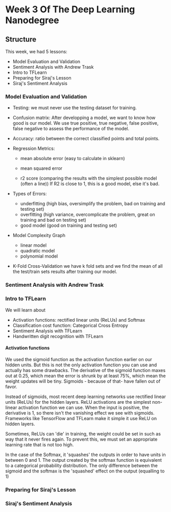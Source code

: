 # Week 3 Of The Deep Learning Nanodegree

## Structure

This week, we had 5 lessons:

- Model Evaluation and Validation
- Sentiment Analysis with Andrew Trask
- Intro to TFLearn
- Preparing for Siraj's Lesson
- Siraj's Sentiment Analysis

### Model Evaluation and Validation
- Testing: we must never use the testing dataset for training.

- Confusion matrix: After developping a model, we want to know how good is our model. We use true positive, true negative, false positive, false negative to assess the performance of the model.

- Accuracy: ratio between the correct classified points and total points.

- Regression Metrics:
  - mean absolute error (easy to calculate in sklearn)

  - mean squared error

  - r2 score (comparing the results with the simplest possible model (often a line)) If R2 is close to 1, this is a good model, else it's bad.  

- Types of Errors:
  - underfitting (high bias, oversimplify the problem, bad on training and testing set)
  - overfitting (high variance, overcomplicate the problem, great on training and bad on testing set)
  - good model (good on training and testing set)

- Model Complexity Graph
  - linear model
  - quadratic model
  - polynomial model

- K-Fold Cross-Validation
 we have k fold sets and we find the mean of all the test/train sets results after training our model.

### Sentiment Analysis with Andrew Trask

### Intro to TFLearn
We will learn about
- Activation functions: rectified linear units (ReLUs) and Softmax
- Classification cost function: Categorical Cross Entropy
- Sentiment Analysis with TFLearn
- Handwritten digit recognition with TFLearn

#### Activation functions
We used the sigmoid function as the activation function earlier on our hidden units. But this is not the only activation function you can use and actually has some drawbacks. The derivative of the sigmoid function maxes out at 0.25, which mean the error is shrunk by at least 75%, which mean the weight updates will be tiny. Sigmoids - because of that- have fallen out of favor.

Instead of sigmoids, most recent deep learning networks use rectified linear units (ReLUs) for the hidden layers. ReLU activations are the simplest non-linear activation function we can use. When the input is positive, the derivative is 1, so there isn't the vanishing effect we see with sigmoids. Frameworks like TensorFlow and TFLearn make it simple it use ReLU on hidden layers.

Sometimes, ReLUs can 'die' in training, the weight could be set in such as way that it never fires again. To prevent this, we must set an appropriate learning rate that is not too high.

In the case of the Softmax, it 'squashes' the outputs in order to have units in between 0 and 1. The output created by the softmax function is equivalent to a categorical probability distribution. The only difference between the sigmoid and the softmax is the 'squashed' effect on the output (equalling to 1) 

### Preparing for Siraj's Lesson

### Siraj's Sentiment Analysis
